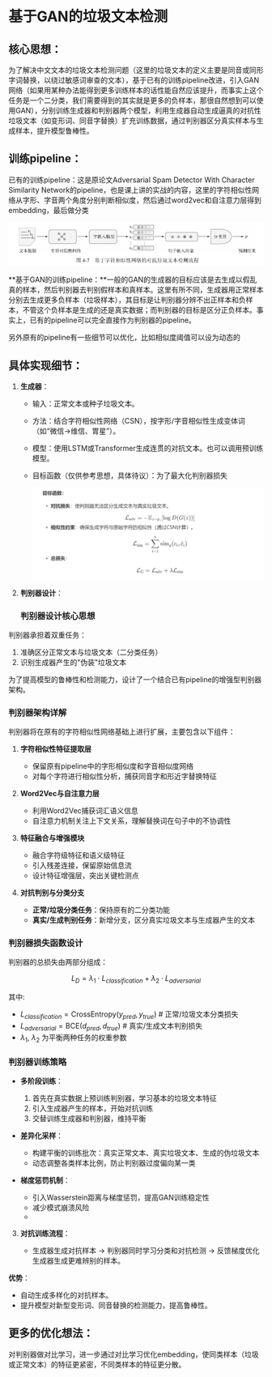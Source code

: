 # **基于GAN的垃圾文本检测**

## **核心思想**：

为了解决中文文本的垃圾文本检测问题（这里的垃圾文本的定义主要是同音或同形字词替换，以绕过敏感词审查的文本），基于已有的训练pipeline改进，引入GAN网络（如果用某种办法能得到更多训练样本的话性能自然应该提升，而事实上这个任务是一个二分类，我们需要得到的其实就是更多的负样本，那很自然想到可以使用GAN），分别训练生成器和判别器两个模型，利用生成器自动生成逼真的对抗性垃圾文本（如变形词、同音字替换）扩充训练数据，通过判别器区分真实样本与生成样本，提升模型鲁棒性。

## 训练pipeline：

已有的训练pipeline：这是原论文Adversarial Spam Detector With Character Similarity Network的pipeline，也是课上讲的实战的内容，这里的字符相似性网络从字形、字音两个角度分别判断相似度，然后通过word2vec和自注意力层得到embedding，最后做分类

![image-20250519225612077](README.assets/image-20250519225612077.png)

**基于GAN的训练pipeline：**一般的GAN的生成器的目标应该是去生成以假乱真的样本，然后判别器去判别假样本和真样本。这里有所不同，生成器用正常样本分别去生成更多负样本（垃圾样本），其目标是让判别器分辨不出正样本和负样本，不管这个负样本是生成的还是真实数据；而判别器的目标是区分正负样本。事实上，已有的pipeline可以完全直接作为判别器的pipeline。

另外原有的pipeline有一些细节可以优化，比如相似度阈值可以设为动态的

## 具体实现细节：

1. **生成器**：

   - 输入：正常文本或种子垃圾文本。

   - 方法：结合字符相似性网络（CSN），按字形/字音相似性生成变体词（如“微信→维信、胃星”）。

   - 模型：使用LSTM或Transformer生成连贯的对抗文本。也可以调用预训练模型。

   - 目标函数（仅供参考思想，具体待议）：为了最大化判别器损失

     <img src="README.assets/image-20250519211131857.png" alt="image-20250519211131857" style="zoom:50%;" />

2. **判别器设计**：

   ### 判别器设计核心思想

判别器承担着双重任务：
1. 准确区分正常文本与垃圾文本（二分类任务）
2. 识别生成器产生的"伪装"垃圾文本

为了提高模型的鲁棒性和检测能力，设计了一个结合已有pipeline的增强型判别器架构。

### 判别器架构详解

判别器将在原有的字符相似性网络基础上进行扩展，主要包含以下组件：

1. **字符相似性特征提取层**
   - 保留原有pipeline中的字形相似度和字音相似度网络
   - 对每个字符进行相似性分析，捕获同音字和形近字替换特征

2. **Word2Vec与自注意力层**
   - 利用Word2Vec捕获词汇语义信息
   - 自注意力机制关注上下文关系，理解替换词在句子中的不协调性

3. **特征融合与增强模块**
   - 融合字符级特征和语义级特征
   - 引入残差连接，保留原始信息流
   - 设计特征增强层，突出关键检测点

4. **对抗判别与分类分支**
   - **正常/垃圾分类任务**：保持原有的二分类功能
   - **真实/生成判别任务**：新增分支，区分真实垃圾文本与生成器产生的文本





### 判别器损失函数设计

判别器的总损失由两部分组成：

$$
L_D = \lambda_1 \cdot L_{classification} + \lambda_2 \cdot L_{adversarial}
$$

其中:
- $L_{classification} = \text{CrossEntropy}(y_{pred}, y_{true})$  # 正常/垃圾文本分类损失
- $L_{adversarial} = \text{BCE}(d_{pred}, d_{true})$  # 真实/生成文本判别损失
- $\lambda_1$, $\lambda_2$ 为平衡两种任务的权重参数



### 判别器训练策略

- **多阶段训练**：
  1. 首先在真实数据上预训练判别器，学习基本的垃圾文本特征
  2. 引入生成器产生的样本，开始对抗训练
  3. 交替训练生成器和判别器，维持平衡

- **差异化采样**：
  - 构建平衡的训练批次：真实正常文本、真实垃圾文本、生成的伪垃圾文本
  - 动态调整各类样本比例，防止判别器过度偏向某一类

- **梯度惩罚机制**：
  - 引入Wasserstein距离与梯度惩罚，提高GAN训练稳定性
  - 减少模式崩溃风险
  - 
3. **对抗训练流程**：

   - 生成器生成对抗样本 → 判别器同时学习分类和对抗检测 → 反馈梯度优化生成器生成更难辨别的样本。

**优势**：

- 自动生成多样化的对抗样本。
- 提升模型对新型变形词、同音替换的检测能力，提高鲁棒性。

## 更多的优化想法：

对判别器做对比学习，进一步通过对比学习优化embedding，使同类样本（垃圾或正常文本）的特征更紧密，不同类样本的特征更分散。
